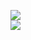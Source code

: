 [![](https://img.shields.io/badge/Made%20With-Github%20Spray-lightgrey.svg?style=for-the-badge&logo=github)](https://github.com/Annihil/github-spray#28272)  
[![](https://i.imgur.com/2DrTn0Z.gif)](https://github.com/Annihil/github-spray)